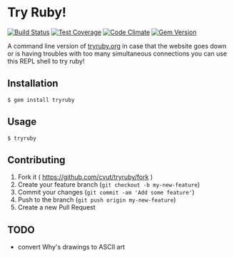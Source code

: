 # Try Ruby!

[![Build Status](https://travis-ci.org/cvut/tryruby.svg?branch=master)](https://travis-ci.org/cvut/tryruby)
[![Test Coverage](https://codeclimate.com/github/cvut/tryruby/badges/coverage.svg)](https://codeclimate.com/github/cvut/tryruby)
[![Code Climate](https://codeclimate.com/github/cvut/tryruby/badges/gpa.svg)](https://codeclimate.com/github/cvut/tryruby)
[![Gem Version](https://img.shields.io/gem/v/tryruby.svg)](https://rubygems.org/gems/tryruby)

A command line version of [tryruby.org](http://tryruby.org/) in case that the website goes down or is having troubles with too many simultaneous connections you can use this REPL shell to try ruby!

## Installation

    $ gem install tryruby

## Usage

    $ tryruby

## Contributing

1. Fork it ( https://github.com/cvut/tryruby/fork )
2. Create your feature branch (`git checkout -b my-new-feature`)
3. Commit your changes (`git commit -am 'Add some feature'`)
4. Push to the branch (`git push origin my-new-feature`)
5. Create a new Pull Request

## TODO

  * convert Why's drawings to ASCII art
